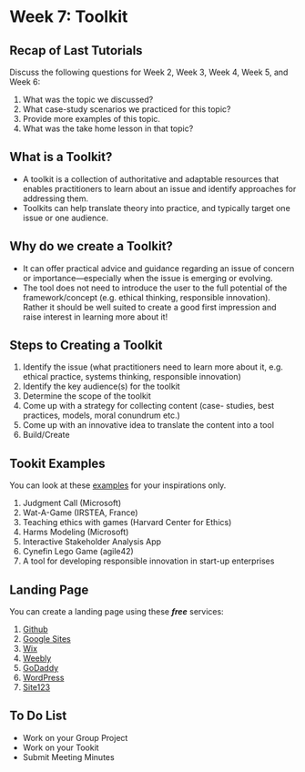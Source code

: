 # Week 7: Toolkit

## Recap of Last Tutorials

Discuss the following questions for Week 2, Week 3, Week 4, Week 5, and Week 6:

1. What was the topic we discussed?
2. What case-study scenarios we practiced for this topic?
3. Provide more examples of this topic.
4. What was the take home lesson in that topic?

## What is a Toolkit?

* A toolkit is a collection of authoritative and adaptable resources that enables practitioners to learn about an issue and identify approaches for addressing them.
* Toolkits can help translate theory into practice, and typically target one issue or one audience.

## Why do we create  a Toolkit?

* It can offer practical advice and guidance regarding an issue of concern or importance—especially when the issue is emerging or evolving.
* The tool does not need to introduce the user to the full potential of the framework/concept (e.g. ethical thinking, responsible innovation). Rather it should be well suited to create a good first impression and raise interest in learning more about it!

## Steps to Creating a Toolkit

1. Identify the issue (what practitioners need to learn more about it, e.g. ethical practice, systems thinking, responsible innovation)
2. Identify the key audience(s) for the toolkit
3. Determine the scope of the toolkit
4. Come up with a strategy for collecting content (case- studies, best practices, models, moral conundrum etc.)
5. Come up with an innovative idea to translate the content into a tool
6. Build/Create

## Tookit Examples

You can look at these [examples](https://wattlecourses.anu.edu.au/mod/resource/view.php?id=2805717) for your inspirations only.

1. Judgment Call (Microsoft)
2. Wat-A-Game (IRSTEA, France)
3. Teaching ethics with games (Harvard Center for Ethics)
4. Harms Modeling (Microsoft)
5.  Interactive Stakeholder Analysis App
6.  Cynefin Lego Game (agile42)
7. A tool for developing responsible innovation in start-up enterprises

## Landing Page

You can create a landing page using these **_free_** services:

1. [Github](https://github.com/)
2. [Google Sites](https://sites.google.com/)
3. [Wix](https://www.wix.com/)
4. [Weebly](https://www.weebly.com/?lang=en_AU)
5. [GoDaddy](https://www.godaddy.com/en-au)
6. [WordPress](https://wordpress.com/)
7. [Site123](https://www.site123.com/)


## To Do List

* Work on your Group Project
* Work on your Tookit
* Submit Meeting Minutes
